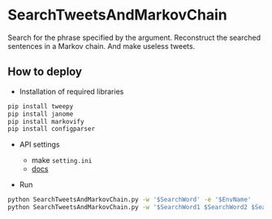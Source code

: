 # SearchTweetsAndMarkovChain
Search for the phrase specified by the argument.
Reconstruct the searched sentences in a Markov chain.
And make useless tweets.

## How to deploy
- Installation of required libraries

```bash
pip install tweepy
pip install janome
pip install markovify
pip install configparser
```

- API settings
  - make `setting.ini`
  - [docs](https://docs.python.org/ja/3/library/configparser.html)

- Run

```bash
python SearchTweetsAndMarkovChain.py -w '$SearchWord' -e '$EnvName'
python SearchTweetsAndMarkovChain.py -w '$SearchWord1 $SearchWord2 $SearchWord3' -e '$EnvName'
```
